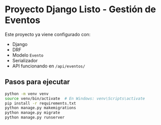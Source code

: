 # Proyecto Django Listo - Gestión de Eventos

Este proyecto ya viene configurado con:

- Django
- DRF
- Modelo `Evento`
- Serializador
- API funcionando en `/api/eventos/`

## Pasos para ejecutar

```bash
python -m venv venv
source venv/bin/activate  # En Windows: venv\Scripts\activate
pip install -r requirements.txt
python manage.py makemigrations
python manage.py migrate
python manage.py runserver
```
